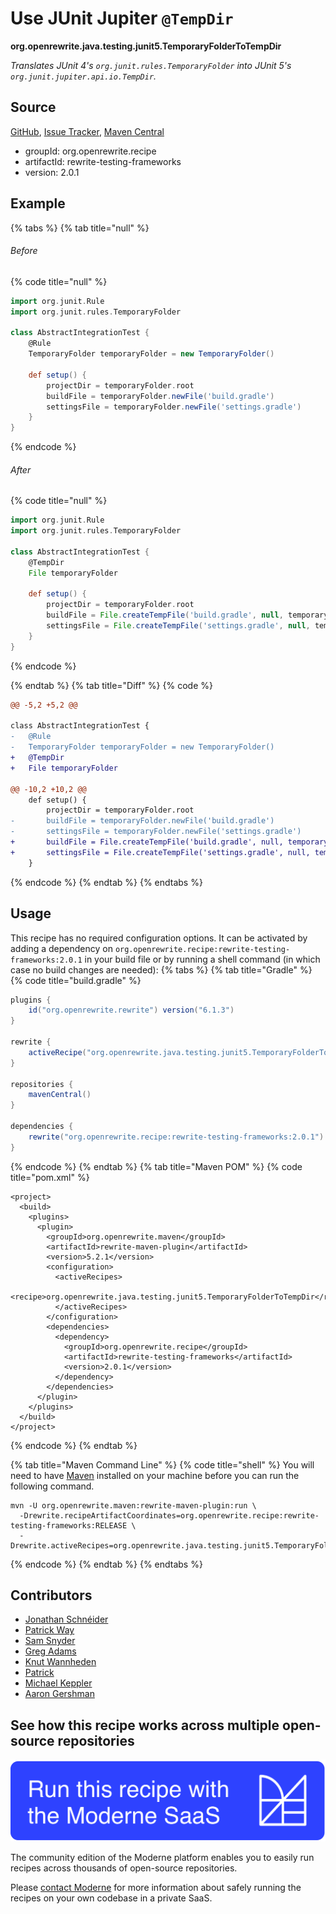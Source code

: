 # Use JUnit Jupiter `@TempDir`

**org.openrewrite.java.testing.junit5.TemporaryFolderToTempDir**

_Translates JUnit 4's `org.junit.rules.TemporaryFolder` into JUnit 5's `org.junit.jupiter.api.io.TempDir`._

## Source

[GitHub](https://github.com/openrewrite/rewrite-testing-frameworks/blob/main/src/main/java/org/openrewrite/java/testing/junit5/TemporaryFolderToTempDir.java), [Issue Tracker](https://github.com/openrewrite/rewrite-testing-frameworks/issues), [Maven Central](https://central.sonatype.com/artifact/org.openrewrite.recipe/rewrite-testing-frameworks/2.0.1/jar)

* groupId: org.openrewrite.recipe
* artifactId: rewrite-testing-frameworks
* version: 2.0.1

## Example


{% tabs %}
{% tab title="null" %}

###### Before
{% code title="null" %}
```groovy
import org.junit.Rule
import org.junit.rules.TemporaryFolder

class AbstractIntegrationTest {
    @Rule
    TemporaryFolder temporaryFolder = new TemporaryFolder()

    def setup() {
        projectDir = temporaryFolder.root
        buildFile = temporaryFolder.newFile('build.gradle')
        settingsFile = temporaryFolder.newFile('settings.gradle')
    }
}
```
{% endcode %}

###### After
{% code title="null" %}
```groovy
import org.junit.Rule
import org.junit.rules.TemporaryFolder

class AbstractIntegrationTest {
    @TempDir
    File temporaryFolder

    def setup() {
        projectDir = temporaryFolder.root
        buildFile = File.createTempFile('build.gradle', null, temporaryFolder)
        settingsFile = File.createTempFile('settings.gradle', null, temporaryFolder)
    }
}
```
{% endcode %}

{% endtab %}
{% tab title="Diff" %}
{% code %}
```diff
@@ -5,2 +5,2 @@

class AbstractIntegrationTest {
-   @Rule
-   TemporaryFolder temporaryFolder = new TemporaryFolder()
+   @TempDir
+   File temporaryFolder

@@ -10,2 +10,2 @@
    def setup() {
        projectDir = temporaryFolder.root
-       buildFile = temporaryFolder.newFile('build.gradle')
-       settingsFile = temporaryFolder.newFile('settings.gradle')
+       buildFile = File.createTempFile('build.gradle', null, temporaryFolder)
+       settingsFile = File.createTempFile('settings.gradle', null, temporaryFolder)
    }
```
{% endcode %}
{% endtab %}
{% endtabs %}


## Usage

This recipe has no required configuration options. It can be activated by adding a dependency on `org.openrewrite.recipe:rewrite-testing-frameworks:2.0.1` in your build file or by running a shell command (in which case no build changes are needed): 
{% tabs %}
{% tab title="Gradle" %}
{% code title="build.gradle" %}
```groovy
plugins {
    id("org.openrewrite.rewrite") version("6.1.3")
}

rewrite {
    activeRecipe("org.openrewrite.java.testing.junit5.TemporaryFolderToTempDir")
}

repositories {
    mavenCentral()
}

dependencies {
    rewrite("org.openrewrite.recipe:rewrite-testing-frameworks:2.0.1")
}
```
{% endcode %}
{% endtab %}
{% tab title="Maven POM" %}
{% code title="pom.xml" %}
```markup
<project>
  <build>
    <plugins>
      <plugin>
        <groupId>org.openrewrite.maven</groupId>
        <artifactId>rewrite-maven-plugin</artifactId>
        <version>5.2.1</version>
        <configuration>
          <activeRecipes>
            <recipe>org.openrewrite.java.testing.junit5.TemporaryFolderToTempDir</recipe>
          </activeRecipes>
        </configuration>
        <dependencies>
          <dependency>
            <groupId>org.openrewrite.recipe</groupId>
            <artifactId>rewrite-testing-frameworks</artifactId>
            <version>2.0.1</version>
          </dependency>
        </dependencies>
      </plugin>
    </plugins>
  </build>
</project>
```
{% endcode %}
{% endtab %}

{% tab title="Maven Command Line" %}
{% code title="shell" %}
You will need to have [Maven](https://maven.apache.org/download.cgi) installed on your machine before you can run the following command.

```shell
mvn -U org.openrewrite.maven:rewrite-maven-plugin:run \
  -Drewrite.recipeArtifactCoordinates=org.openrewrite.recipe:rewrite-testing-frameworks:RELEASE \
  -Drewrite.activeRecipes=org.openrewrite.java.testing.junit5.TemporaryFolderToTempDir
```
{% endcode %}
{% endtab %}
{% endtabs %}

## Contributors
* [Jonathan Schnéider](jkschneider@gmail.com)
* [Patrick Way](pway99@users.noreply.github.com)
* [Sam Snyder](sam@moderne.io)
* [Greg Adams](greg@moderne.io)
* [Knut Wannheden](knut@moderne.io)
* [Patrick](patway99@gmail.com)
* [Michael Keppler](bananeweizen@gmx.de)
* [Aaron Gershman](aegershman@gmail.com)


## See how this recipe works across multiple open-source repositories

[![Moderne Link Image](/.gitbook/assets/ModerneRecipeButton.png)](https://public.moderne.io/recipes/org.openrewrite.java.testing.junit5.TemporaryFolderToTempDir)

The community edition of the Moderne platform enables you to easily run recipes across thousands of open-source repositories.

Please [contact Moderne](https://moderne.io/product) for more information about safely running the recipes on your own codebase in a private SaaS.

